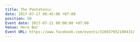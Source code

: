 ```yaml
---
title: The Pentatonic
date: 2017-07-17 08:45:00 +07:00
position: 50
Event date: 2017-07-21 00:00:00 +07:00
Venue: Hero Bar
Event URL: https://www.facebook.com/events/316037952180415/
---
```


